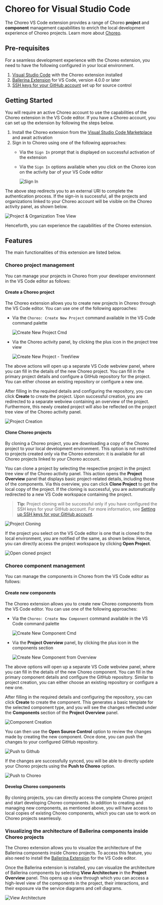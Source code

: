 # Choreo for Visual Studio Code

The Choreo VS Code extension provides a range of Choreo **project** and **component** management capabilities to enrich the local development experience of Choreo projects. Learn more about [Choreo](https://wso2.com/choreo/docs/).

## Pre-requisites
For a seamless development experience with the Choreo extension, you need to have the following configured in your local environment.
1. [Visual Studio Code](https://code.visualstudio.com/download) with the Choreo extension installed
2. [Ballerina Extension](https://marketplace.visualstudio.com/items?itemName=WSO2.ballerina) for VS Code, version 4.0.0 or later
3. [SSH keys for your GitHub account](https://docs.github.com/en/authentication/connecting-to-github-with-ssh/adding-a-new-ssh-key-to-your-github-account) set up for source control

## Getting Started

You will require an active Choreo account to use the capabilities of the Choreo extension in the VS Code editor. If you have a Choreo account, you can set up the extension by following the steps below.
1. Install the Choreo extension from the [Visual Studio Code Marketplace](https://marketplace.visualstudio.com/) and await activation
2. Sign in to Choreo using one of the following approaches:
    -   Via the `Sign In` prompt that is displayed on successful activation of the extension
    -   Via the `Sign In` options available when you click on the Choreo icon on the activity bar of your VS Code editor

        ![Sign In](docs/choreo-extension/images/sign-in.png)

The above step redirects you to an external URI to complete the authentication process. If the sign-in is successful, all the projects and organizations linked to your Choreo account will be visible on the Choreo activity panel, as shown below.

![Project & Organization Tree View](docs/choreo-extension/images/projects-and-orgs.png)

Henceforth, you can experience the capabilities of the Choreo extension.

## Features

The main functionalities of this extension are listed below.

### Choreo project management

You can manage your projects in Choreo from your developer environment in the VS Code editor as follows:

#### Create a Choreo project

The Choreo extension allows you to create new projects in Choreo through the VS Code editor. You can use one of the following approaches:

-   Via the `Choreo: Create New Project` command available in the VS Code command palette
    
    ![Create New Project Cmd](docs/choreo-extension/images/create-project-cmd.gif)

-   Via the Choreo activity panel, by clicking the plus icon in the project tree view
    
    ![Create New Project - TreeView](docs/choreo-extension/images/create-project-treeview.png)

The above actions will open up a separate VS Code webview panel, where you can fill in the details of the new Choreo project. You can fill in the primary project details and configure a GitHub repository for the project. You can either choose an existing repository or configure a new one.

After filling in the required details and configuring the repository, you can click **Create** to create the project. Upon successful creation, you are redirected to a separate webview containing an overview of the project. Furthermore, this newly created project will also be reflected on the project tree view of the Choreo activity panel.

![Project Creation](docs/choreo-extension/images/project-creation.gif)

#### Clone Choreo projects

By cloning a Choreo project, you are downloading a copy of the Choreo project to your local development environment. This option is not restricted to projects created only via the Choreo extension: it is available for all Choreo projects linked to your Choreo account.

You can clone a project by selecting the respective project in the project tree view of the Choreo activity panel. This action opens the **Project Overview** panel that displays basic project-related details, including those of the components. Via this overview, you can click **Clone Project** to get the local copy of the project. If the cloning is successful, you are automatically redirected to a new VS Code workspace containing the project.

>**Tip:** Project cloning will be successful only if you have configured the SSH keys for your GitHub account. For more information, see [Setting up SSH keys for your GitHub account](https://docs.github.com/en/authentication/connecting-to-github-with-ssh/adding-a-new-ssh-key-to-your-github-account).

![Project Cloning](docs/choreo-extension/images/cloning-project.gif)

If the project you select on the VS Code editor is one that is cloned to the local environment, you are notified of the same, as shown below. Hence, you can directly access the project workspace by clicking **Open Project**.

![Open cloned project](docs/choreo-extension/images/open-project.gif)

### Choreo component management

You can manage the components in Choreo from the VS Code editor as follows:

#### Create new components

The Choreo extension allows you to create new Choreo components from the VS Code editor. You can use one of the following approaches:

-   Via the `Choreo: Create New Component` command available in the VS Code command palette
    
    ![Create New Component Cmd](docs/choreo-extension/images/create-component-cmd.gif)

-   Via the **Project Overview** panel, by clicking the plus icon in the components section

    ![Create New Component from Overview](docs/choreo-extension/images/create-component-from-overview.png)

The above options will open up a separate VS Code webview panel, where you can fill in the details of the new Choreo component. You can fill in the primary component details and configure the GitHub repository. Similar to project creation, you can either choose an existing repository or configure a new one.

After filling in the required details and configuring the repository, you can click **Create** to create the component. This generates a basic template for the selected component type, and you will see the changes reflected under the **Components** section of the **Project Overview** panel.

![Component Creation](docs/choreo-extension/images/component-creation.gif)

You can then use the **Open Source Control** option to review the changes made by creating the new component. Once done, you can push the changes to your configured GitHub repository.

![Push to Github](docs/choreo-extension/images/push-to-github.gif)

If the changes are successfully synced, you will be able to directly update your Choreo projects using the **Push to Choreo** option.

![Push to Choreo](docs/choreo-extension/images/push-to-choreo.png)

#### Develop Choreo components

By cloning projects, you can directly access the complete Choreo project and start developing Choreo components. In addition to creating and managing new components, as mentioned above, you will have access to local copies of existing Choreo components, which you can use to work on Choreo projects seamlessly.

### Visualizing the architecture of Ballerina components inside Choreo projects

The Choreo extension allows you to visualize the architecture of the Ballerina components inside Choreo projects. To access this feature, you also need to install the [Ballerina Extension](https://marketplace.visualstudio.com/items?itemName=WSO2.ballerina) for the VS Code editor.

Once the Ballerina extension is installed, you can visualize the architecture of Ballerina components by selecting **View Architecture** in the **Project Overview** panel. This opens up a view through which you can access a high-level view of the components in the project, their interactions, and their exposure via the service diagrams and cell diagrams.

![View Architecture](docs/choreo-extension/images/architecture-view.gif)